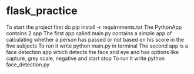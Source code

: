 # flask_practice
To start the project first do 
pip install -r requirnments.txt
The PythonApp contains 2 app
The first app called main.py contains a simple app of calculating whether a person has passed or not based on his score in the five subjects
To run it write python main.py in terminal
The second app is a face detection app which detects the face and eye and has options like capture, grey scale, negative and start stop
To run it write python face_detection.py
